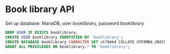 # Book library API

Set up database:
MariaDB, user booklibrary, password booklibrary

``` sql
DROP USER IF EXISTS booklibrary;
CREATE USER booklibrary IDENTIFIED BY 'booklibrary';
CREATE DATABASE booklibrary CHARACTER SET utf8mb4 COLLATE UTF8MB4_UNICODE_CI;
GRANT ALL PRIVILEGES ON booklibrary.* TO 'booklibrary';
```